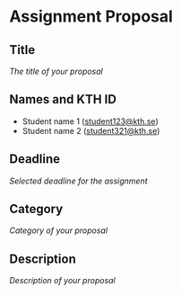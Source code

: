 # Assignment Proposal

## Title

_The title of your proposal_

## Names and KTH ID
  - Student name 1 (student123@kth.se)
  - Student name 2 (student321@kth.se)

## Deadline

_Selected deadline for the assignment_

## Category

_Category of your proposal_

## Description

_Description of your proposal_
